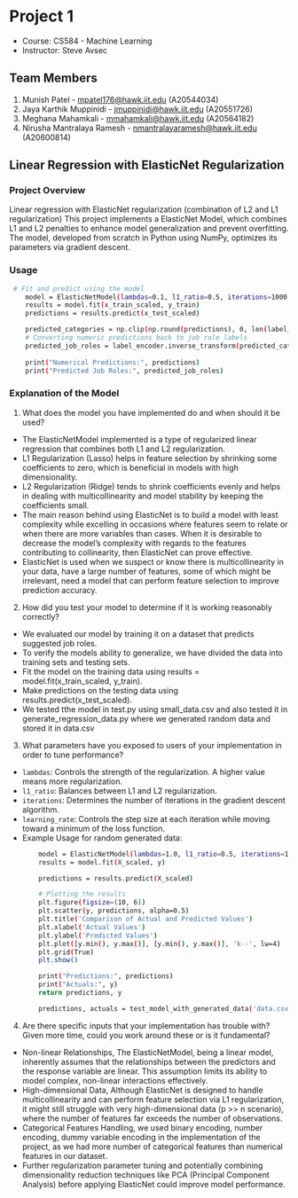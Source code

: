 # Project 1 
- Course: CS584 - Machine Learning
- Instructor: Steve Avsec

## Team Members
1. Munish Patel - mpatel176@hawk.iit.edu (A20544034)
2. Jaya Karthik Muppinidi - jmuppinidi@hawk.iit.edu (A20551726)
3. Meghana Mahamkali - mmahamkali@hawk.iit.edu (A20564182)
4. Nirusha Mantralaya Ramesh - nmantralayaramesh@hawk.iit.edu (A20600814)

## Linear Regression with ElasticNet Regularization
### Project Overview
Linear regression with ElasticNet regularization (combination of L2 and L1 regularization)
This project implements a ElasticNet Model, which combines L1 and L2 penalties to enhance model generalization and prevent overfitting. The model, developed from scratch in Python using NumPy, optimizes its parameters via gradient descent.

### Usage
  ```bash
   # Fit and predict using the model
      model = ElasticNetModel(lambdas=0.1, l1_ratio=0.5, iterations=1000, learning_rate=0.001)
      results = model.fit(x_train_scaled, y_train)
      predictions = results.predict(x_test_scaled)

      predicted_categories = np.clip(np.round(predictions), 0, len(label_encoder.classes_) - 1).astype(int)
      # Converting numeric predictions back to job role labels
      predicted_job_roles = label_encoder.inverse_transform(predicted_categories)
      
      print("Numerical Predictions:", predictions)
      print("Predicted Job Roles:", predicted_job_roles)
   ```
### Explanation of the Model
1. What does the model you have implemented do and when should it be used?

  - The ElasticNetModel implemented is a type of regularized linear regression that combines both L1 and L2 regularization. 
  - L1 Regularization (Lasso) helps in feature selection by shrinking some coefficients to zero, which is beneficial in models with high dimensionality.
  - L2 Regularization (Ridge) tends to shrink coefficients evenly and helps in dealing with multicollinearity and model stability by keeping the coefficients small.
  - The main reason behind using ElasticNet is to build a model with least complexity while excelling in occasions where features seem to relate or when there are more variables than cases. When it is desirable to decrease the model’s complexity with regards to the features contributing to collinearity, then ElasticNet can prove effective.
  - ElasticNet is used when we suspect or know there is multicollinearity in your data, have a large number of features, some of which might be irrelevant, need a model that can perform feature selection to improve prediction accuracy.


2. How did you test your model to determine if it is working reasonably correctly?

  - We evaluated our model by training it on a dataset that predicts suggested job roles.
  - To verify the models ability to generalize, we have divided the data into training sets and testing sets.
  - Fit the model on the training data using results = model.fit(x_train_scaled, y_train).
  - Make predictions on the testing data using results.predict(x_test_scaled).
  - We tested tthe model in test.py using small_data.csv and also tested it in generate_regression_data.py where we generated random data and stored it in data.csv


3. What parameters have you exposed to users of your implementation in order to tune performance?

  - ```lambdas```: Controls the strength of the regularization. A higher value means more regularization.
  - ```l1_ratio```: Balances between L1 and L2 regularization.
  - ```iterations```: Determines the number of iterations in the gradient descent algorithm.
  - ```learning_rate```: Controls the step size at each iteration while moving toward a minimum of the loss function.
  - Example Usage for random generated data:
    ```bash
        model = ElasticNetModel(lambdas=1.0, l1_ratio=0.5, iterations=1000, learning_rate=0.01)
        results = model.fit(X_scaled, y)
    
        predictions = results.predict(X_scaled)
    
        # Plotting the results
        plt.figure(figsize=(10, 6))
        plt.scatter(y, predictions, alpha=0.5)
        plt.title('Comparison of Actual and Predicted Values')
        plt.xlabel('Actual Values')
        plt.ylabel('Predicted Values')
        plt.plot([y.min(), y.max()], [y.min(), y.max()], 'k--', lw=4)  # Diagonal line for reference
        plt.grid(True)
        plt.show()
    
        print("Predictions:", predictions)
        print("Actuals:", y)
        return predictions, y
    
        predictions, actuals = test_model_with_generated_data('data.csv')
    ```

4. Are there specific inputs that your implementation has trouble with? Given more time, could you work around these or is it fundamental?

  - Non-linear Relationships, The ElasticNetModel, being a linear model, inherently assumes that the relationships between the predictors and the response variable are linear. This assumption limits its ability to model complex, non-linear interactions effectively.
  - High-dimensional Data, Although ElasticNet is designed to handle multicollinearity and can perform feature selection via L1 regularization, it might still struggle with very high-dimensional data (p >> n scenario), where the number of features far exceeds the number of observations.
  - Categorical Features Handling, we used binary encoding, number encoding, dummy variable encoding in the implementation of the project, as we had more number of categorical features than numerical features in our dataset.
  - Further regularization parameter tuning and potentially combining dimensionality reduction techniques like PCA (Principal Component Analysis) before applying ElasticNet could improve model performance.
